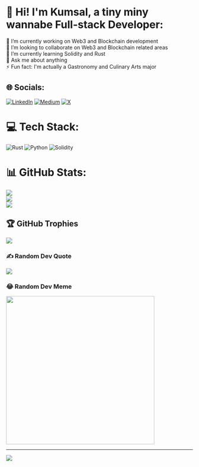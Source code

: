 # 💫 Hi! I'm Kumsal, a tiny miny wannabe Full-stack Developer:
🔭 I’m currently working on Web3 and Blockchain development<br>👯 I’m looking to collaborate on Web3 and Blockchain related areas<br>🌱 I’m currently learning Solidity and Rust<br>💬 Ask me about anything<br>⚡ Fun fact: I'm actually a Gastronomy and Culinary Arts major


## 🌐 Socials:
[![LinkedIn](https://img.shields.io/badge/LinkedIn-%230077B5.svg?logo=linkedin&logoColor=white)](https://linkedin.com/in/hkumsaltastepe) [![Medium](https://img.shields.io/badge/Medium-12100E?logo=medium&logoColor=white)](https://medium.com/@kumsaltastepe) [![X](https://img.shields.io/badge/X-black.svg?logo=X&logoColor=white)](https://x.com/steinhugeldev) 

# 💻 Tech Stack:
![Rust](https://img.shields.io/badge/rust-%23000000.svg?style=for-the-badge&logo=rust&logoColor=white) ![Python](https://img.shields.io/badge/python-3670A0?style=for-the-badge&logo=python&logoColor=ffdd54) ![Solidity](https://img.shields.io/badge/Solidity-%23363636.svg?style=for-the-badge&logo=solidity&logoColor=white)
# 📊 GitHub Stats:
![](https://github-readme-stats.vercel.app/api?username=kumsaltastepe&theme=great-gatsby&hide_border=false&include_all_commits=false&count_private=false)<br/>
![](https://github-readme-streak-stats.herokuapp.com/?user=kumsaltastepe&theme=great-gatsby&hide_border=false)<br/>
![](https://github-readme-stats.vercel.app/api/top-langs/?username=kumsaltastepe&theme=great-gatsby&hide_border=false&include_all_commits=false&count_private=false&layout=compact)

## 🏆 GitHub Trophies
![](https://github-profile-trophy.vercel.app/?username=kumsaltastepe&theme=gruvbox&no-frame=false&no-bg=true&margin-w=4)

### ✍️ Random Dev Quote
![](https://quotes-github-readme.vercel.app/api?type=horizontal&theme=gruvbox)

### 😂 Random Dev Meme
<img src='https://memer-new.vercel.app/' style="height: 400px;"/>

---
[![](https://visitcount.itsvg.in/api?id=kumsaltastepe&icon=2&color=2)](https://visitcount.itsvg.in)

